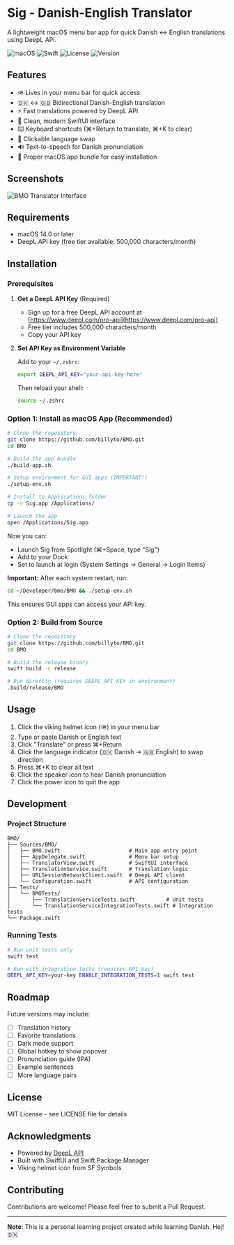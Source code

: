 # Sig - Danish-English Translator

A lightweight macOS menu bar app for quick Danish ↔ English translations using DeepL API.

![macOS](https://img.shields.io/badge/macOS-14%2B-blue)
![Swift](https://img.shields.io/badge/Swift-6.0-orange)
![License](https://img.shields.io/badge/license-MIT-green)
![Version](https://img.shields.io/badge/version-1.3-green)

## Features

- 🪖 Lives in your menu bar for quick access
- 🇩🇰 ↔ 🇬🇧 Bidirectional Danish-English translation
- ⚡ Fast translations powered by DeepL API
- 🎨 Clean, modern SwiftUI interface
- ⌨️ Keyboard shortcuts (⌘+Return to translate, ⌘+K to clear)
- 🔄 Clickable language swap
- 🔊 Text-to-speech for Danish pronunciation
- 🎯 Proper macOS app bundle for easy installation

## Screenshots

![BMO Translator Interface](screenshot.png)

## Requirements

- macOS 14.0 or later
- DeepL API key (free tier available: 500,000 characters/month)

## Installation

### Prerequisites

1. **Get a DeepL API Key** (Required)
   - Sign up for a free DeepL API account at [https://www.deepl.com/pro-api](https://www.deepl.com/pro-api)
   - Free tier includes 500,000 characters/month
   - Copy your API key

2. **Set API Key as Environment Variable**

   Add to your `~/.zshrc`:
   ```bash
   export DEEPL_API_KEY="your-api-key-here"
   ```

   Then reload your shell:
   ```bash
   source ~/.zshrc
   ```

### Option 1: Install as macOS App (Recommended)

```bash
# Clone the repository
git clone https://github.com/billyto/BMO.git
cd BMO

# Build the app bundle
./build-app.sh

# Setup environment for GUI apps (IMPORTANT!)
./setup-env.sh

# Install to Applications folder
cp -r Sig.app /Applications/

# Launch the app
open /Applications/Sig.app
```

Now you can:
- Launch Sig from Spotlight (⌘+Space, type "Sig")
- Add to your Dock
- Set to launch at login (System Settings → General → Login Items)

**Important:** After each system restart, run:
```bash
cd ~/Developer/bmo/BMO && ./setup-env.sh
```

This ensures GUI apps can access your API key.

### Option 2: Build from Source

```bash
# Clone the repository
git clone https://github.com/billyto/BMO.git
cd BMO

# Build the release binary
swift build -c release

# Run directly (requires DEEPL_API_KEY in environment)
.build/release/BMO
```

## Usage

1. Click the viking helmet icon (🪖) in your menu bar
2. Type or paste Danish or English text
3. Click "Translate" or press ⌘+Return
4. Click the language indicator (🇩🇰 Danish → 🇬🇧 English) to swap direction
5. Press ⌘+K to clear all text
6. Click the speaker icon to hear Danish pronunciation
7. Click the power icon to quit the app

## Development

### Project Structure

```
BMO/
├── Sources/BMO/
│   ├── BMO.swift                      # Main app entry point
│   ├── AppDelegate.swift              # Menu bar setup
│   ├── TranslatorView.swift           # SwiftUI interface
│   ├── TranslationService.swift       # Translation logic
│   ├── URLSessionNetworkClient.swift  # DeepL API client
│   └── Configuration.swift            # API configuration
├── Tests/
│   └── BMOTests/
│       ├── TranslationServiceTests.swift          # Unit tests
│       └── TranslationServiceIntegrationTests.swift # Integration tests
└── Package.swift
```

### Running Tests

```bash
# Run unit tests only
swift test

# Run with integration tests (requires API key)
DEEPL_API_KEY=your-key ENABLE_INTEGRATION_TESTS=1 swift test
```

## Roadmap

Future versions may include:

- [ ] Translation history
- [ ] Favorite translations
- [ ] Dark mode support
- [ ] Global hotkey to show popover
- [ ] Pronunciation guide (IPA)
- [ ] Example sentences
- [ ] More language pairs

## License

MIT License - see LICENSE file for details

## Acknowledgments

- Powered by [DeepL API](https://www.deepl.com/pro-api)
- Built with SwiftUI and Swift Package Manager
- Viking helmet icon from SF Symbols

## Contributing

Contributions are welcome! Please feel free to submit a Pull Request.

---

**Note**: This is a personal learning project created while learning Danish. Hej! 🇩🇰
